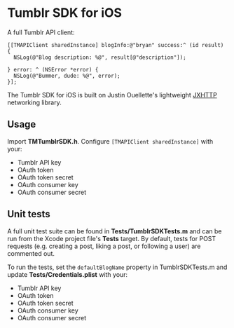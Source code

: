 # Tumblr SDK for iOS
A full Tumblr API client:

    [[TMAPIClient sharedInstance] blogInfo:@"bryan" success:^ (id result) {
      NSLog(@"Blog description: %@", result[@"description"]);
      
    } error: ^ (NSError *error) {
      NSLog(@"Bummer, dude: %@", error);
    }];
    
The Tumblr SDK for iOS is built on Justin Ouellette's lightweight [JXHTTP](https://github.com/jstn/JXHTTP) networking library.

## Usage
Import **TMTumblrSDK.h**. Configure `[TMAPIClient sharedInstance]` with your:

* Tumblr API key
* OAuth token
* OAuth token secret
* OAuth consumer key
* OAuth consumer secret


## Unit tests
A full unit test suite can be found in **Tests/TumblrSDKTests.m** and can be run from the Xcode project file's **Tests** target. By default, tests for POST requests (e.g. creating a post, liking a post, or following a user) are commented out.

To run the tests, set the `defaultBlogName` property in TumblrSDKTests.m and update **Tests/Credentials.plist** with your:

* Tumblr API key
* OAuth token
* OAuth token secret
* OAuth consumer key
* OAuth consumer secret
